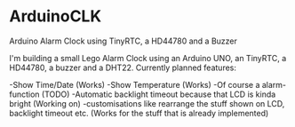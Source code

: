 ArduinoCLK
==========

Arduino Alarm Clock using TinyRTC, a HD44780 and a Buzzer

I'm building a small Lego Alarm Clock using an Arduino UNO, an TinyRTC, a HD44780, a buzzer and a DHT22.
Currently planned features:

-Show Time/Date (Works)
-Show Temperature (Works)
-Of course a alarm-function (TODO)
-Automatic backlight timeout because that LCD is kinda bright (Working on)
-customisations like rearrange the stuff shown on LCD, backlight timeout etc. (Works for the stuff that is already implemented)
